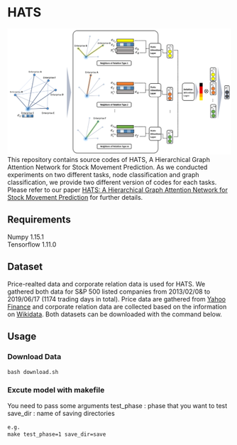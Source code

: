 # HATS
![overview_model](figs/HATS.PNG)
This repository contains source codes of HATS, A Hierarchical Graph Attention Network for Stock Movement Prediction. As we conducted experiments on two different tasks, node classification and graph classification, we provide two different version of codes for each tasks. Please refer to our paper [HATS: A Hierarchical Graph Attention Network for Stock Movement Prediction](https://arxiv.org/abs/1908.07999) for further details.

## Requirements
Numpy 1.15.1 <br/>
Tensorflow 1.11.0

## Dataset
Price-realted data and corporate relation data is used for HATS. We gathered both data for S&P 500 listed companies from 2013/02/08 to
2019/06/17 (1174 trading days in total). Price data are gathered from [Yahoo Finance](https://finance.yahoo.com/) and corporate relation data are collected based on the information on [Wikidata](https://www.wikidata.org/wiki/Wikidata:Main_Page). Both datasets can be downloaded with the command below.

## Usage
### Download Data
```
bash download.sh
```
### Excute model with makefile
You need to pass some arguments 
test_phase : phase that you want to test
save_dir : name of saving directories

```
e.g.
make test_phase=1 save_dir=save
```

